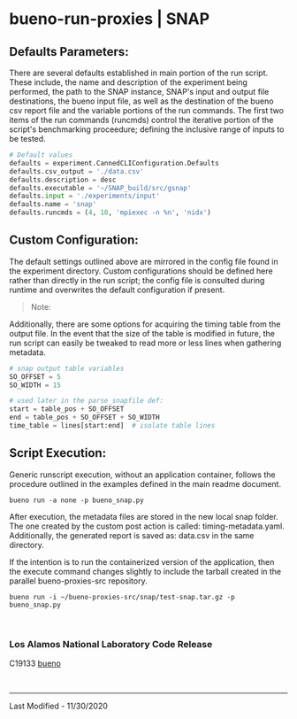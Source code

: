 # bueno-run-proxies | SNAP

## Defaults Parameters:
There are several defaults established in main portion of the run script.
These include, the name and description of the experiment being performed,
the path to the SNAP instance, SNAP's input and output file destinations,
the bueno input file, as well as the destination of the bueno csv report file
and the variable portions of the run commands. The first two items of the
run commands (runcmds) control the iterative portion of the script's
benchmarking proceedure; defining the inclusive range of inputs to be tested.

```Python
# Default values
defaults = experiment.CannedCLIConfiguration.Defaults
defaults.csv_output = './data.csv'
defaults.description = desc
defaults.executable = '~/SNAP_build/src/gsnap'
defaults.input = './experiments/input'
defaults.name = 'snap'
defaults.runcmds = (4, 10, 'mpiexec -n %n', 'nidx')
```

## Custom Configuration:
The default settings outlined above are mirrored in the config file found in
the experiment directory. Custom configurations should be defined here rather
than directly in the run script; the config file is consulted during runtime
and overwrites the default configuration if present.

> Note:
> 

Additionally, there are some options for acquiring the timing table from the
output file. In the event that the size of the table is modified in future,
the run script can easily be tweaked to read more or less lines when
gathering metadata.

```Python
# snap output table variables
SO_OFFSET = 5
SO_WIDTH = 15

# used later in the parse_snapfile def:
start = table_pos + SO_OFFSET
end = table_pos + SO_OFFSET + SO_WIDTH
time_table = lines[start:end]  # isolate table lines
```

## Script Execution:

Generic runscript execution, without an application container, follows the 
procedure outlined in the examples defined in the main readme document.
```Shell
bueno run -a none -p bueno_snap.py
```
After execution, the metadata files are stored in the new local snap folder.
The one created by the custom post action is called: timing-metadata.yaml.
Additionally, the generated report is saved as: data.csv in the same
directory.

If the intention is to run the containerized version of the application,
then the execute command changes slightly to include the tarball created in
the parallel bueno-proxies-src repository.

```Shell
bueno run -i ~/bueno-proxies-src/snap/test-snap.tar.gz -p bueno_snap.py
```

<br/>

### Los Alamos National Laboratory Code Release
C19133 [bueno](https://github.com/lanl/bueno)

<br/>

-------------------------------------------------------------------------------
Last Modified - 11/30/2020
